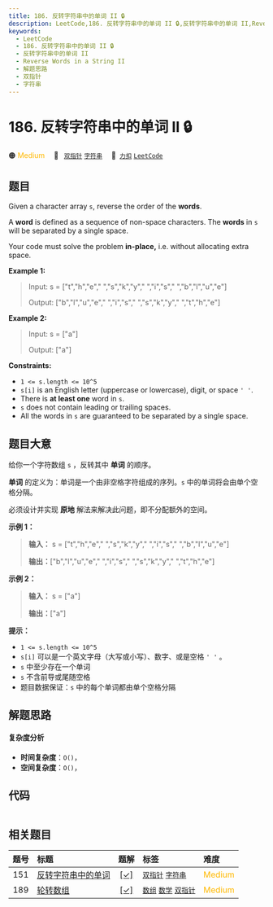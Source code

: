 ```yaml
---
title: 186. 反转字符串中的单词 II 🔒
description: LeetCode,186. 反转字符串中的单词 II 🔒,反转字符串中的单词 II,Reverse Words in a String II,解题思路,双指针,字符串
keywords:
  - LeetCode
  - 186. 反转字符串中的单词 II 🔒
  - 反转字符串中的单词 II
  - Reverse Words in a String II
  - 解题思路
  - 双指针
  - 字符串
---
```


# 186. 反转字符串中的单词 II 🔒

🟠 <font color=#ffb800>Medium</font>&emsp; 🔖&ensp; [`双指针`](/tag/two-pointers.md) [`字符串`](/tag/string.md)&emsp; 🔗&ensp;[`力扣`](https://leetcode.cn/problems/reverse-words-in-a-string-ii) [`LeetCode`](https://leetcode.com/problems/reverse-words-in-a-string-ii)

## 题目

Given a character array `s`, reverse the order of the **words**.

A **word** is defined as a sequence of non-space characters. The **words** in
`s` will be separated by a single space.

Your code must solve the problem **in-place,** i.e. without allocating extra
space.



**Example 1:**

> Input: s = ["t","h","e"," ","s","k","y"," ","i","s"," ","b","l","u","e"]
> 
> Output: ["b","l","u","e"," ","i","s"," ","s","k","y"," ","t","h","e"]

**Example 2:**

> Input: s = ["a"]
> 
> Output: ["a"]

**Constraints:**

  * `1 <= s.length <= 10^5`
  * `s[i]` is an English letter (uppercase or lowercase), digit, or space `' '`.
  * There is **at least one** word in `s`.
  * `s` does not contain leading or trailing spaces.
  * All the words in `s` are guaranteed to be separated by a single space.


## 题目大意

给你一个字符数组 `s` ，反转其中 **单词** 的顺序。

**单词** 的定义为：单词是一个由非空格字符组成的序列。`s` 中的单词将会由单个空格分隔。

必须设计并实现 **原地** 解法来解决此问题，即不分配额外的空间。



**示例 1：**

> 
> 
> 
> 
> 
> **输入：** s = ["t","h","e"," ","s","k","y"," ","i","s"," ","b","l","u","e"]
> 
> **输出：**["b","l","u","e"," ","i","s"," ","s","k","y"," ","t","h","e"]
> 
> 

**示例 2：**

> 
> 
> 
> 
> 
> **输入：** s = ["a"]
> 
> **输出：**["a"]
> 
> 



**提示：**

  * `1 <= s.length <= 10^5`
  * `s[i]` 可以是一个英文字母（大写或小写）、数字、或是空格 `' '` 。
  * `s` 中至少存在一个单词
  * `s` 不含前导或尾随空格
  * 题目数据保证：`s` 中的每个单词都由单个空格分隔


## 解题思路

#### 复杂度分析

- **时间复杂度**：`O()`，
- **空间复杂度**：`O()`，

## 代码

```javascript

```

## 相关题目

<!-- prettier-ignore -->
| 题号 | 标题 | 题解 | 标签 | 难度 |
| :------: | :------ | :------: | :------ | :------ |
| 151 | [反转字符串中的单词](https://leetcode.com/problems/reverse-words-in-a-string) | [[✓]](/problem/0151.md) |  [`双指针`](/tag/two-pointers.md) [`字符串`](/tag/string.md) | <font color=#ffb800>Medium</font> |
| 189 | [轮转数组](https://leetcode.com/problems/rotate-array) | [[✓]](/problem/0189.md) |  [`数组`](/tag/array.md) [`数学`](/tag/math.md) [`双指针`](/tag/two-pointers.md) | <font color=#ffb800>Medium</font> |